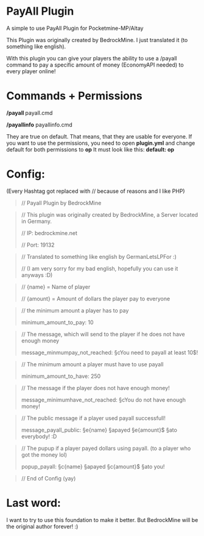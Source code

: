 # PayAll Plugin
A simple to use PayAll Plugin for Pocketmine-MP/Altay

This Plugin was originally created by BedrockMine. I just translated it (to something like english).

With this plugin you can give your players the ability to use a /payall command to pay a specific amount of money (EconomyAPI needed) to every player online!

# Commands + Permissions
**/payall <amount>**
payall.cmd

**/payallinfo**
payallinfo.cmd

They are true on default. That means, that they are usable for everyone. If you want to use the permissions, you need to open **plugin.yml** and change default for both permissions to **op**
It must look like this: 
**default: op**

# Config:
(Every Hashtag got replaced with // because of reasons and I like PHP)

> // Payall Plugin by BedrockMine
 
> // This plugin was originally created by BedrockMine, a Server located in Germany.
> 
> // IP: bedrockmine.net
> 
> // Port: 19132

> // Translated to something like english by GermanLetsLPFor :)
> 
> // (I am very sorry for my bad english, hopefully you can use it anyways :D)
> 

> // {name} = Name of player
> 
> // {amount} = Amount of dollars the player pay to everyone
> 


> // the minimum amount a player has to pay
> 
> minimum_amount_to_pay: 10
> 

> // The message, which will send to the player if he does not have enough money
> 
> message_minmumpay_not_reached: §cYou need to payall at least 10$!
> 

> // The minimum amount a player must have to use payall
> 
> minimum_amount_to_have: 250
> 

> // The message if the player does not have enough money!
> 
> message_minimumhave_not_reached: §cYou do not have enough money!
> 

> // The public message if a player used payall successfull!
> 
> message_payall_public: §e{name} §apayed §e{amount}$ §ato everybody! :D
> 

> // The pupup if a player payed dollars using payall. (to a player who got the money lol)
> 
> popup_payall: §c{name} §apayed §c{amount}$ §ato you!
> 

> // End of Config (yay)
> 

# Last word:
I want to try to use this foundation to make it better. But BedrockMine will be the original author forever! :)
